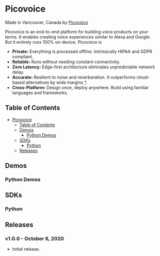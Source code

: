 # Picovoice

Made in Vancouver, Canada by [Picovoice](https://picovoice.ai)

Picovoice is an end-to-end platform for building voice products on your terms. It enables creating voice experiences
similar to Alexa and Google. But it entirely runs 100% on-device. Picovoice is

- **Private:** Everything is processed offline. Intrinsically HIPAA and GDPR compliant.
- **Reliable:** Runs without needing constant connectivity.
- **Zero Latency:** Edge-first architecture eliminates unpredictable network delay.
- **Accurate:** Resilient to noise and reverberation. It outperforms cloud-based alternatives by wide margins
[*](https://github.com/Picovoice/speech-to-intent-benchmark#results).
- **Cross-Platform:** Design once, deploy anywhere. Build using familiar languages and frameworks.


## Table of Contents
- [Picovoice](#picovoice)
  - [Table of Contents](#table-of-contents)
  - [Demos](#demos)
    - [Python Demos](#python-demos)
  - [SDKs](#sdks)
      - [Python](#python)
  - [Releases](#releases)

## Demos

### Python Demos

## SDKs

### Python

## Releases

### v1.0.0 - October 6, 2020 

- Initial release.
